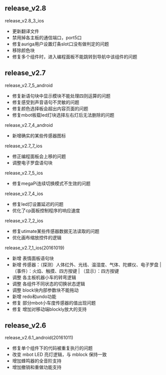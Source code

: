 ## release_v2.8

release_v2.8_3_ios
- 更新翻译文件
- 禁用掉各主板的通信端口，port5口
- 修复auriga用户设置灯条slot口没有做判定的问题
- 移除颜色块
- 修复多个组件时，进入编程面板不能跳转到导航中该组件的问题


## release_v2.7
release_v2.7_5_android
- 修复新语句块中显示模块不能处理四则运算的问题
- 修复感受到声音语句不灵敏的问题
- 修复颜色选择板会超出内容页面的问题
- 修复mbot板载led灯块选择左右灯后无法删除的问题

release_v2.7_4_android
- 新增确实的某些传感器图标

release_v2.7_7_ios
- 修正编程面板会上移的问题
- 调整电子罗盘语句块

release_v2.7_5_ios
- 修复megaPi连续切换模式不生效的问题

release_v2.7_4_ios
- 修复led灯设置延迟的问题
- 优化了cp面板控制程序的响应速度

release_v2.7_2_ios
- 修复utimate某些传感器数据无法读取的问题
- 优化画布缩放控件的逻辑

release_v2.7_1_ios(20161019)
- 新增 表情面板语句块
- 新增 传感器：（探测）人体红外、光线、温湿度、气体、陀螺仪、电子罗盘 | （事件）：火焰、触摸、四方按键 | （显示）：四方按键
- 调整 各主板机器小车的转弯逻辑
- 调整 各组件不同状态的切换状态逻辑
- 调整 block块内部参数块不能拖动
- 新增 redo和undo功能
- 修复 部分mbot小车度传感器的值出现问题
- 修复 增加对移动端blockly放大的支持

## release_v2.6
release_v2.6.1_android(20161011)
- 修复单个组件下的代码被重复执行的问题
- 改变 mbot LED 亮灯逻辑，与 mblock 保持一致
- 增加蜂鸣器的全音阶支持
- 增加撤销和重做功能支持